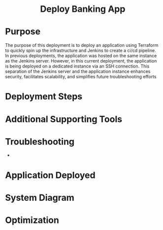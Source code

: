<h1 align="center">Deploy Banking App<h1> 
  
# Purpose
The purpose of this deployment is to deploy an application using Terraform to quickly spin up the infrastructure and Jenkins to create a ci/cd pipeline. In previous deployments, the application was hosted on the same instance as the Jenkins server. However, in this current deployment, the application is being deployed on a dedicated instance via an SSH connection. This separation of the Jenkins server and the application instance enhances security, facilitates scalability, and simplifies future troubleshooting efforts
# Deployment Steps 
# Additional Supporting Tools
# Troubleshooting
- 
# Application Deployed
# System Diagram
# Optimization 
